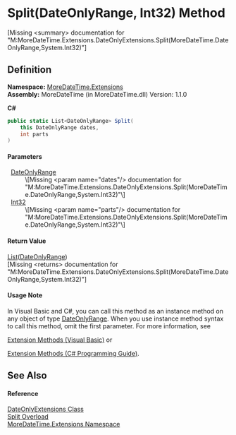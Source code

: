# Split(DateOnlyRange, Int32) Method


\[Missing &lt;summary&gt; documentation for "M:MoreDateTime.Extensions.DateOnlyExtensions.Split(MoreDateTime.DateOnlyRange,System.Int32)"\]



## Definition
**Namespace:** <a href="N_MoreDateTime_Extensions">MoreDateTime.Extensions</a>  
**Assembly:** MoreDateTime (in MoreDateTime.dll) Version: 1.1.0

**C#**
``` C#
public static List<DateOnlyRange> Split(
	this DateOnlyRange dates,
	int parts
)
```



#### Parameters
<dl><dt>  <a href="T_MoreDateTime_DateOnlyRange">DateOnlyRange</a></dt><dd>\[Missing &lt;param name="dates"/&gt; documentation for "M:MoreDateTime.Extensions.DateOnlyExtensions.Split(MoreDateTime.DateOnlyRange,System.Int32)"\]</dd><dt>  <a href="https://learn.microsoft.com/dotnet/api/system.int32" target="_blank" rel="noopener noreferrer">Int32</a></dt><dd>\[Missing &lt;param name="parts"/&gt; documentation for "M:MoreDateTime.Extensions.DateOnlyExtensions.Split(MoreDateTime.DateOnlyRange,System.Int32)"\]</dd></dl>

#### Return Value
<a href="https://learn.microsoft.com/dotnet/api/system.collections.generic.list-1" target="_blank" rel="noopener noreferrer">List</a>(<a href="T_MoreDateTime_DateOnlyRange">DateOnlyRange</a>)  
\[Missing &lt;returns&gt; documentation for "M:MoreDateTime.Extensions.DateOnlyExtensions.Split(MoreDateTime.DateOnlyRange,System.Int32)"\]

#### Usage Note
In Visual Basic and C#, you can call this method as an instance method on any object of type <a href="T_MoreDateTime_DateOnlyRange">DateOnlyRange</a>. When you use instance method syntax to call this method, omit the first parameter. For more information, see <a href="https://docs.microsoft.com/dotnet/visual-basic/programming-guide/language-features/procedures/extension-methods" target="_blank" rel="noopener noreferrer">

Extension Methods (Visual Basic)</a> or <a href="https://docs.microsoft.com/dotnet/csharp/programming-guide/classes-and-structs/extension-methods" target="_blank" rel="noopener noreferrer">

Extension Methods (C# Programming Guide)</a>.

## See Also


#### Reference
<a href="T_MoreDateTime_Extensions_DateOnlyExtensions">DateOnlyExtensions Class</a>  
<a href="Overload_MoreDateTime_Extensions_DateOnlyExtensions_Split">Split Overload</a>  
<a href="N_MoreDateTime_Extensions">MoreDateTime.Extensions Namespace</a>  
